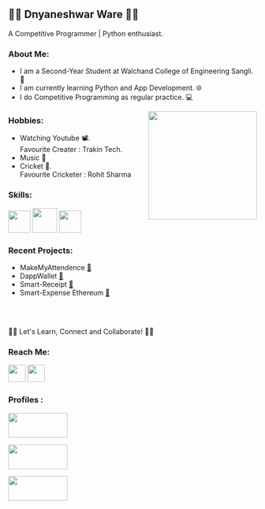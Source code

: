 ## 👨‍💻 Dnyaneshwar Ware 👨‍💻
A Competitive Programmer | Python enthusiast.

### About Me:
+ I am a Second-Year Student at Walchand College of Engineering Sangli. 🏫
+ I am currently learning Python and App Development. 🌐
+ I do Competitive Programming as regular practice. 💻

<img align="right" src="https://media.giphy.com/media/dZX3AduGrY3uJ7qCsx/source.gif" width="220">

### Hobbies:
  + Watching Youtube 📽.<br>
  Favourite Creater : Trakin Tech. 
  + Music 🎵
  + Cricket 🏏.<br>
  Favourite Cricketer : Rohit Sharma
  
### Skills:  
<img src="https://image.flaticon.com/icons/svg/1822/1822899.svg" width="45"> <img src="https://cdn.iconscout.com/icon/free/png-512/c-programming-569564.png" width="50">  <img src="https://user-images.githubusercontent.com/42747200/46140125-da084900-c26d-11e8-8ea7-c45ae6306309.png" width="45">  
  
### Recent Projects:
  + MakeMyAttendence <a href="https://github.com/Dnyaneshwar-dev/makemyattendance-api"> 📎 </a>
  + DappWallet  <a href="https://github.com/Dnyaneshwar-dev/DappWallet"> 📎 </a>
  + Smart-Receipt <a href="https://github.com/Dnyaneshwar-dev/Smart-Receipt-Generator"> 📎 </a>
  + Smart-Expense Ethereum <a href="https://github.com/Dnyaneshwar-dev/Smart-Expense"> 📎 </a>

<br>
<br>


🤝🏻 Let's Learn, Connect and Collaborate! 🤝🏻

### Reach Me:
<a href="https://www.linkedin.com/in/dnyaneshwar2023/"><img src="https://image.flaticon.com/icons/svg/174/174857.svg" width="35"></a>   <a href="https://www.instagram.com/dnyaneshwar9987/"><img src="https://image.flaticon.com/icons/svg/174/174855.svg" width="35"></a>    

### Profiles :
<a href="https://codeforces.com/profile/CodingBeast23"><img src = "https://sta.codeforces.com/s/26835/images/codeforces-logo-with-telegram.png" width = "120" height = "50"></a>

<a href="https://www.codechef.com/users/dpw4112001"><img src = "https://www.codechef.com/sites/all/themes/abessive/logo.svg" width = "120" height = "50"></a>

<a href="https://www.hackerearth.com/@dpw4112001"><img src = "https://blog-c7ff.kxcdn.com/blog/wp-content/uploads/2015/09/logo_new.png" width = "120" height = "50"></a>



